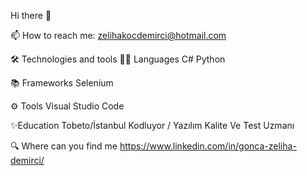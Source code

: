 Hi there 👋

📫 How to reach me: zelihakocdemirci@hotmail.com

🛠 Technologies and tools
🧑‍💻 Languages
C# Python

📚 Frameworks
Selenium

⚙️ Tools
Visual Studio Code

✨Education
Tobeto/İstanbul Kodluyor / Yazılım Kalite Ve Test Uzmanı

🔍 Where can you find me
https://www.linkedin.com/in/gonca-zeliha-demirci/

<!---
gonca-zeliha/gonca-zeliha is a ✨ special ✨ repository because its `README.md` (this file) appears on your GitHub profile.
You can click the Preview link to take a look at your changes.
--->
